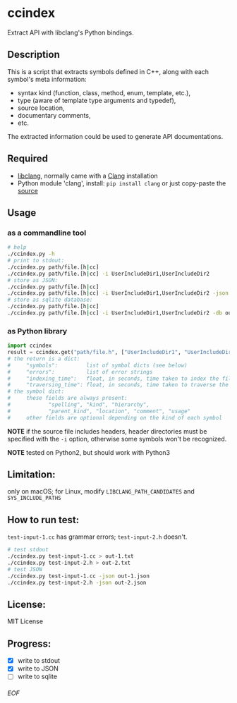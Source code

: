 # ccindex

Extract API with libclang's Python bindings.

## Description
This is a script that extracts symbols defined in C++, along with each symbol's meta information:
- syntax kind (function, class, method, enum, template, etc.),
- type (aware of template type arguments and typedef),
- source location,
- documentary comments,
- etc.

The extracted information could be used to generate API documentations.

## Required
- [libclang](http://www.llvm.org/devmtg/2010-11/Gregor-libclang.pdf), normally came with a [Clang](http://clang.llvm.org) installation
- Python module 'clang', install: `pip install clang` or just copy-paste the [source](https://github.com/llvm-mirror/clang/tree/master/bindings/python/clang)

## Usage
### as a commandline tool
```sh
# help
./ccindex.py -h
# print to stdout:
./ccindex.py path/file.[h|cc]
./ccindex.py path/file.[h|cc] -i UserIncludeDir1,UserIncludeDir2
# store as JSON:
./ccindex.py path/file.[h|cc]
./ccindex.py path/file.[h|cc] -i UserIncludeDir1,UserIncludeDir2 -json out.json
# store as sqlite database:
./ccindex.py path/file.[h|cc]
./ccindex.py path/file.[h|cc] -i UserIncludeDir1,UserIncludeDir2 -db out.db
```

### as Python library
```python
import ccindex
result = ccindex.get("path/file.h", ["UserIncludeDir1", "UserIncludeDir2"])
# the return is a dict:
#     "symbols":         list of symbol dicts (see below)
#     "errors":          list of error strings
#     "indexing_time":   float, in seconds, time taken to index the file
#     "traversing_time": float, in seconds, time taken to traverse the AST
# the symbol dict:
#     these fields are always present:
#            "spelling", "kind", "hierarchy",
#            "parent_kind", "location", "comment", "usage"
#     other fields are optional depending on the kind of each symbol
```

**NOTE** if the source file includes headers, header directories must be specified with the `-i` option, otherwise some symbols won't be recognized.

**NOTE** tested on Python2, but should work with Python3

## Limitation:
only on macOS; for Linux, modify `LIBCLANG_PATH_CANDIDATES` and `SYS_INCLUDE_PATHS`

## How to run test:
`test-input-1.cc` has grammar errors; `test-input-2.h` doesn't.
```sh
# test stdout
./ccindex.py test-input-1.cc > out-1.txt
./ccindex.py test-input-2.h > out-2.txt
# test JSON
./ccindex.py test-input-1.cc -json out-1.json
./ccindex.py test-input-2.h -json out-2.json
```

## License:
MIT License

## Progress:
- [x] write to stdout
- [x] write to JSON
- [ ] write to sqlite

###### EOF